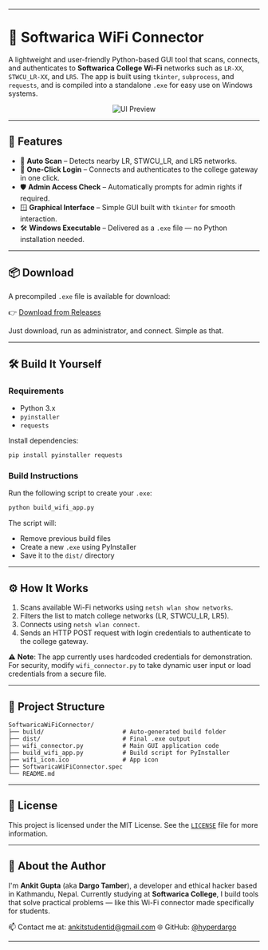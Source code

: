 
---

# 📶 Softwarica WiFi Connector

A lightweight and user-friendly Python-based GUI tool that scans, connects, and authenticates to **Softwarica College Wi-Fi** networks such as `LR-XX`, `STWCU_LR-XX`, and `LR5`. The app is built using `tkinter`, `subprocess`, and `requests`, and is compiled into a standalone `.exe` for easy use on Windows systems.

<p align="center">
  <img src="https://github.com/user-attachments/assets/21077b8d-9d30-444c-838e-0f3748674b77" alt="UI Preview" />
</p>

---

## 🚀 Features

* 📡 **Auto Scan** – Detects nearby LR, STWCU\_LR, and LR5 networks.
* 🔐 **One-Click Login** – Connects and authenticates to the college gateway in one click.
* 🛡️ **Admin Access Check** – Automatically prompts for admin rights if required.
* 🪟 **Graphical Interface** – Simple GUI built with `tkinter` for smooth interaction.
* 🛠️ **Windows Executable** – Delivered as a `.exe` file — no Python installation needed.

---

## 📦 Download

A precompiled `.exe` file is available for download:

👉 [Download from Releases](https://github.com/hyperdargo/SoftwaricaWi-FiConnector/releases/tag/SoftwaricaWi-FiConnector)

Just download, run as administrator, and connect. Simple as that.

---

## 🛠️ Build It Yourself

### Requirements

* Python 3.x
* `pyinstaller`
* `requests`

Install dependencies:

```bash
pip install pyinstaller requests
```

### Build Instructions

Run the following script to create your `.exe`:

```bash
python build_wifi_app.py
```

The script will:

* Remove previous build files
* Create a new `.exe` using PyInstaller
* Save it to the `dist/` directory

---

## ⚙️ How It Works

1. Scans available Wi-Fi networks using `netsh wlan show networks`.
2. Filters the list to match college networks (LR, STWCU\_LR, LR5).
3. Connects using `netsh wlan connect`.
4. Sends an HTTP POST request with login credentials to authenticate to the college gateway.

⚠️ **Note**: The app currently uses hardcoded credentials for demonstration. For security, modify `wifi_connector.py` to take dynamic user input or load credentials from a secure file.

---

## 📁 Project Structure

```
SoftwaricaWiFiConnector/
├── build/                      # Auto-generated build folder
├── dist/                       # Final .exe output
├── wifi_connector.py           # Main GUI application code
├── build_wifi_app.py           # Build script for PyInstaller
├── wifi_icon.ico               # App icon
├── SoftwaricaWiFiConnector.spec
└── README.md
```

---

## 📝 License

This project is licensed under the MIT License. See the [`LICENSE`](./LICENSE) file for more information.

---

## 🙋 About the Author

I'm **Ankit Gupta** (aka **Dargo Tamber**), a developer and ethical hacker based in Kathmandu, Nepal.
Currently studying at **Softwarica College**, I build tools that solve practical problems — like this Wi-Fi connector made specifically for students.

📫 Contact me at: [ankitstudentid@gmail.com](mailto:ankitstudentid@gmail.com)
🌐 GitHub: [@hyperdargo](https://github.com/hyperdargo)

---

